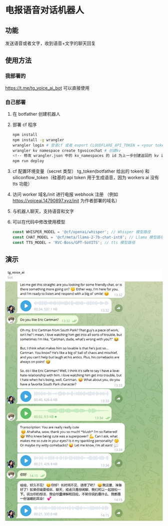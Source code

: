 # **电报语音对话机器人**

## 功能

发送语音或者文字，收到语音+文字的聊天回复

## **使用方法**

### 我部署的

https://t.me/tg_voice_ai_bot 可以直接使用

### 自己部署

1. 在 botfather 创建机器人
2. 部署 cf 程序

   ```sh
   npm install
   npm install -g wrangler
   wrangler login # 登录cf 或者 export CLOUDFLARE_API_TOKEN = <your token> export CLOUDFLARE_ACCOUNT_ID = <your account id>以实现登录
   wrangler kv namespace create tgvoicechat # 创建kv
   <!-- 修改 wrangler.json 中的 kv_namespaces 的 id 为上一步创建返回的 kv id  -->
   npm run deploy
   ```

3. cf 配置环境变量（secret 类型） tg_token(botfather 给出的 token) 和 siliconflow_token（硅基的 api token 用于生成语音，因为 workers ai 没有 tts 功能）
4. 访问 worker 域名/init 进行电报 webhook 注册 （例如 https://voiceai.14790897.xyz/init 为作者部署的域名）

5. 与机器人聊天，支持语音和文字
6. 可以在代码中修改使用模型

   ```ts
   const WHISPER_MODEL = '@cf/openai/whisper'; // Whisper 模型路径
   const CHAT_MODEL = '@cf/meta/llama-2-7b-chat-int8'; // Llama 模型路径
   const TTS_MODEL = 'RVC-Boss/GPT-SoVITS'; // tts 模型路径
   ```

## 演示

![alt text](image.png)
